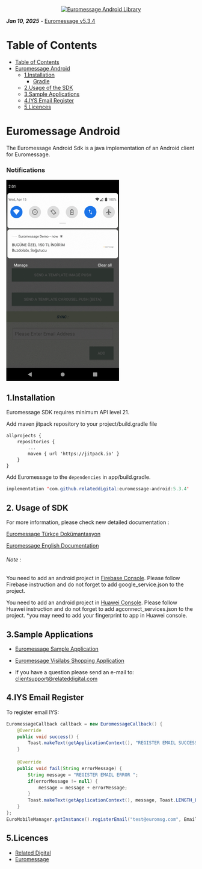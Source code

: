 
<p align="center">
  <a target="_blank" rel="noopener noreferrer" href="https://github.com/relateddigital/euromessage-android"><img src="https://www.tsoftapps.com/Data/Logo/euromsg.svg" alt="Euromessage Android Library" width="600" style="max-width:100%;"></a>
</p>


***Jan 10, 2025*** - [Euromessage v5.3.4](https://github.com/relateddigital/euromessage-android/releases/tag/5.3.4)

# Table of Contents

- [Table of Contents](#table-of-contents)
- [Euromessage Android](#euromessage-android)
  * [1.Installation](#1installation)
    + [Gradle](#gradle)
  * [2.Usage of the SDK](#2usage-of-the-sdk)
  * [3.Sample Applications](#4sample-applications)
  * [4.IYS Email Register](#4iys-email-register)
  * [5.Licences](#5licences)


# Euromessage Android

The Euromessage Android Sdk is a java implementation of an Android client for Euromessage.


### Notifications
<img src="https://github.com/relateddigital/euromessage-android/blob/master/notification.gif" alt="Euromessage Android Library" width="300" style="max-width:100%;">

## 1.Installation

Euromessage SDK requires minimum API level 21.

Add maven jitpack repository to your project/build.gradle file

	allprojects {
		repositories {
			...
			maven { url 'https://jitpack.io' }
		}
	}

Add Euromessage to the ```dependencies``` in app/build.gradle.

```java
implementation 'com.github.relateddigital:euromessage-android:5.3.4'
```

## 2. Usage of SDK 

For more information, please check new detailed documentation :

[Euromessage Türkçe Dokümantasyon](https://relateddigital.atlassian.net/wiki/spaces/RMCKBT/pages/428802131/ANDROID+SDK)

[Euromessage English Documentation](https://relateddigital.atlassian.net/wiki/spaces/KB/pages/428966369/ANDROID+SDK)


 
###### Note :
You need to add an android project in [Firebase Console](https://console.firebase.google.com/). Please follow Firebase instruction and do not forget to add google_service.json to the project.


You need to add an android project in [Huawei Console](https://developer.huawei.com/consumer/en/console). Please follow Huawei instruction and do not forget to add agconnect_services.json to the project.
*you may need to add your fingerprint to app in Huawei console.


## 3.Sample Applications 


- [Euromessage Sample Application ](https://github.com/relateddigital/euromessage-android)
- [Euromessage Visilabs Shopping Application ](https://github.com/relateddigital/sample-shopping-android)

- If you have a question please send an e-mail to: <clientsupport@relateddigital.com> 

## 4.IYS Email Register

To register email IYS:

```java
EuromessageCallback callback = new EuromessageCallback() {
    @Override
    public void success() {
        Toast.makeText(getApplicationContext(), "REGISTER EMAIL SUCCESS", Toast.LENGTH_LONG).show();
    }

    @Override
    public void fail(String errorMessage) {
        String message = "REGISTER EMAIL ERROR ";
        if(errorMessage != null) {
            message = message + errorMessage;
        }
        Toast.makeText(getApplicationContext(), message, Toast.LENGTH_LONG).show();
    }
};
EuroMobileManager.getInstance().registerEmail("test@euromsg.com", EmailPermit.ACTIVE, false, getApplicationContext(), callback);
```




## 5.Licences

 - [Related Digital ](https://www.relateddigital.com/)
 - [Euromessage](https://www.euromsg.com/)
